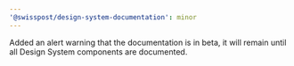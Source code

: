 ```yaml
---
'@swisspost/design-system-documentation': minor
---
```


Added an alert warning that the documentation is in beta, it will remain until all Design System components are documented.
